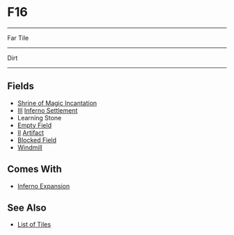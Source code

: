 # F16

___
Far Tile
___
Dirt
___


## Fields

- [Shrine of Magic Incantation](../spells/index.md)
- [Ⅲ](../difficulties.md) [Inferno Settlement](../towns/inferno.md)
- Learning Stone
- [Empty Field](../keywords/empty_field.md)
- [Ⅱ](../difficulties.md) [Artifact](../artifacts/index.md)
- [Blocked Field](../keywords/blocked_field.md)
- [Windmill](../fields.md#visitable)


## Comes With

- [Inferno Expansion](../content/inferno_expansion.md)


## See Also

- [List of Tiles](index.md)
